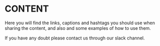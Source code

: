 # CONTENT

Here you will find the links, captions and hashtags you should use when sharing the content, and also and some examples of how to use them.

If you have any doubt please contact us through our slack channel.
